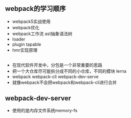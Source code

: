 ## webpack的学习顺序
- webpack5实战使用
- webpack优化
- webpack工作流 ast抽象语法树
- loader
- plugin tapable
- hmr实现原理

##
- 在现代软件开发中，分包是一个非常重要的思路
- 把一个大仓库尽可能拆分成不同的小仓库，不同的模块 lerna
- webpack webpack-cli webpack-dev-serve
- 就像webpack不会把webpack和webpack-cli进行合并

## webpack-dev-server
- 使用的是内存文件系统memory-fs